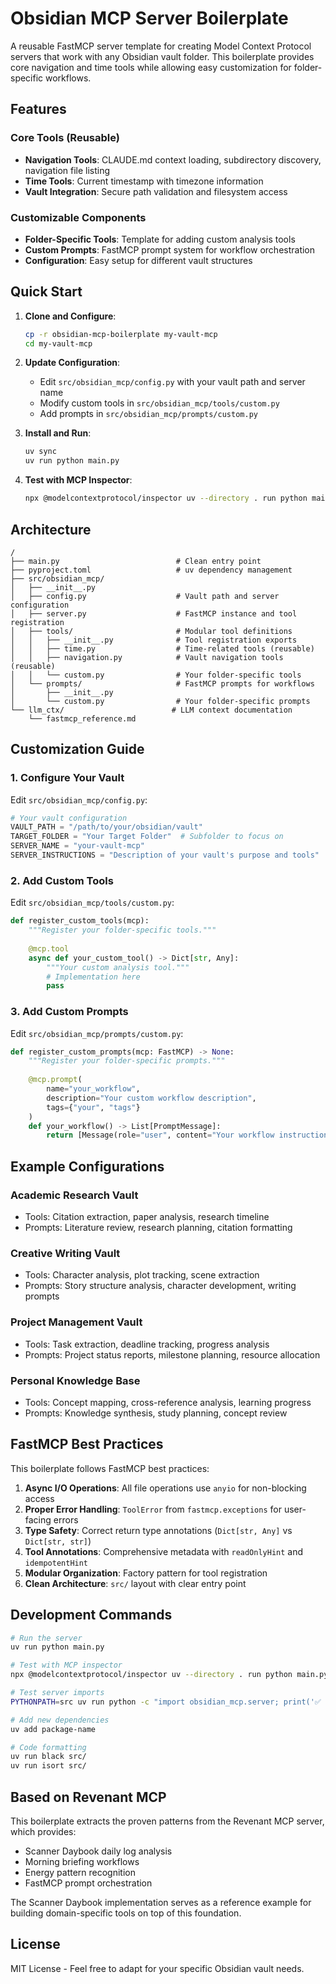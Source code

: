 # Obsidian MCP Server Boilerplate

A reusable FastMCP server template for creating Model Context Protocol servers that work with any Obsidian vault folder. This boilerplate provides core navigation and time tools while allowing easy customization for folder-specific workflows.

## Features

### Core Tools (Reusable)
- **Navigation Tools**: CLAUDE.md context loading, subdirectory discovery, navigation file listing
- **Time Tools**: Current timestamp with timezone information
- **Vault Integration**: Secure path validation and filesystem access

### Customizable Components
- **Folder-Specific Tools**: Template for adding custom analysis tools
- **Custom Prompts**: FastMCP prompt system for workflow orchestration
- **Configuration**: Easy setup for different vault structures

## Quick Start

1. **Clone and Configure**:
   ```bash
   cp -r obsidian-mcp-boilerplate my-vault-mcp
   cd my-vault-mcp
   ```

2. **Update Configuration**:
   - Edit `src/obsidian_mcp/config.py` with your vault path and server name
   - Modify custom tools in `src/obsidian_mcp/tools/custom.py`
   - Add prompts in `src/obsidian_mcp/prompts/custom.py`

3. **Install and Run**:
   ```bash
   uv sync
   uv run python main.py
   ```

4. **Test with MCP Inspector**:
   ```bash
   npx @modelcontextprotocol/inspector uv --directory . run python main.py
   ```

## Architecture

```
/
├── main.py                          # Clean entry point
├── pyproject.toml                   # uv dependency management
├── src/obsidian_mcp/
│   ├── __init__.py
│   ├── config.py                    # Vault path and server configuration
│   ├── server.py                    # FastMCP instance and tool registration
│   ├── tools/                       # Modular tool definitions
│   │   ├── __init__.py              # Tool registration exports
│   │   ├── time.py                  # Time-related tools (reusable)
│   │   ├── navigation.py            # Vault navigation tools (reusable)
│   │   └── custom.py                # Your folder-specific tools
│   └── prompts/                     # FastMCP prompts for workflows
│       ├── __init__.py
│       └── custom.py                # Your folder-specific prompts
└── llm_ctx/                        # LLM context documentation
    └── fastmcp_reference.md
```

## Customization Guide

### 1. Configure Your Vault

Edit `src/obsidian_mcp/config.py`:
```python
# Your vault configuration
VAULT_PATH = "/path/to/your/obsidian/vault"
TARGET_FOLDER = "Your Target Folder"  # Subfolder to focus on
SERVER_NAME = "your-vault-mcp"
SERVER_INSTRUCTIONS = "Description of your vault's purpose and tools"
```

### 2. Add Custom Tools

Edit `src/obsidian_mcp/tools/custom.py`:
```python
def register_custom_tools(mcp):
    """Register your folder-specific tools."""
    
    @mcp.tool
    async def your_custom_tool() -> Dict[str, Any]:
        """Your custom analysis tool."""
        # Implementation here
        pass
```

### 3. Add Custom Prompts

Edit `src/obsidian_mcp/prompts/custom.py`:
```python
def register_custom_prompts(mcp: FastMCP) -> None:
    """Register your folder-specific prompts."""
    
    @mcp.prompt(
        name="your_workflow",
        description="Your custom workflow description",
        tags={"your", "tags"}
    )
    def your_workflow() -> List[PromptMessage]:
        return [Message(role="user", content="Your workflow instructions")]
```

## Example Configurations

### Academic Research Vault
- Tools: Citation extraction, paper analysis, research timeline
- Prompts: Literature review, research planning, citation formatting

### Creative Writing Vault
- Tools: Character analysis, plot tracking, scene extraction
- Prompts: Story structure analysis, character development, writing prompts

### Project Management Vault
- Tools: Task extraction, deadline tracking, progress analysis
- Prompts: Project status reports, milestone planning, resource allocation

### Personal Knowledge Base
- Tools: Concept mapping, cross-reference analysis, learning progress
- Prompts: Knowledge synthesis, study planning, concept review

## FastMCP Best Practices

This boilerplate follows FastMCP best practices:

1. **Async I/O Operations**: All file operations use `anyio` for non-blocking access
2. **Proper Error Handling**: `ToolError` from `fastmcp.exceptions` for user-facing errors
3. **Type Safety**: Correct return type annotations (`Dict[str, Any]` vs `Dict[str, str]`)
4. **Tool Annotations**: Comprehensive metadata with `readOnlyHint` and `idempotentHint`
5. **Modular Organization**: Factory pattern for tool registration
6. **Clean Architecture**: `src/` layout with clear entry point

## Development Commands

```bash
# Run the server
uv run python main.py

# Test with MCP inspector
npx @modelcontextprotocol/inspector uv --directory . run python main.py

# Test server imports
PYTHONPATH=src uv run python -c "import obsidian_mcp.server; print('✅ Server working')"

# Add new dependencies
uv add package-name

# Code formatting
uv run black src/
uv run isort src/
```

## Based on Revenant MCP

This boilerplate extracts the proven patterns from the Revenant MCP server, which provides:
- Scanner Daybook daily log analysis
- Morning briefing workflows
- Energy pattern recognition
- FastMCP prompt orchestration

The Scanner Daybook implementation serves as a reference example for building domain-specific tools on top of this foundation.

## License

MIT License - Feel free to adapt for your specific Obsidian vault needs.